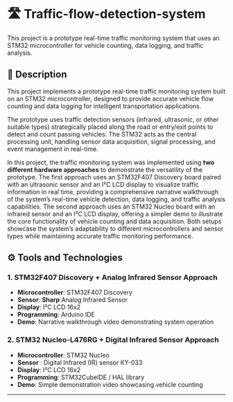# 🛣️ Traffic-flow-detection-system
This project is a prototype real-time traffic monitoring system that uses an STM32 microcontroller for vehicle counting, data logging, and traffic analysis.


## 📄 Description
This project implements a prototype real-time traffic monitoring system built on an STM32 microcontroller, designed to provide accurate vehicle flow counting and data logging for intelligent transportation applications.

The prototype uses traffic detection sensors (infrared, ultrasonic, or other suitable types) strategically placed along the road or entry/exit points to detect and count passing vehicles. The STM32 acts as the central processing unit, handling sensor data acquisition, signal processing, and event management in real-time.

In this project, the traffic monitoring system was implemented using **two different hardware approaches** to demonstrate the versatility of the prototype. The first approach uses an STM32F407 Discovery board paired with an ultrasonic sensor and an I²C LCD display to visualize traffic information in real time, providing a comprehensive narrative walkthrough of the system’s real-time vehicle detection, data logging, and traffic analysis capabilities. The second approach uses an STM32 Nucleo board with an infrared sensor and an I²C LCD display, offering a simpler demo to illustrate the core functionality of vehicle counting and data acquisition. Both setups showcase the system’s adaptability to different microcontrollers and sensor types while maintaining accurate traffic monitoring performance.

## ⚙️ Tools and Technologies

### 1. STM32F407 Discovery + Analog Infrared Sensor Approach 
- **Microcontroller**: STM32F407 Discovery
- **Sensor**: **Sharp** Analog Infrared Sensor
- **Display**: I²C LCD 16x2
- **Programming**: Arduino IDE
- **Demo**: Narrative walkthrough video demonstrating system operation
  
### 2. STM32 Nucleo-L476RG  + Digital Infrared Sensor Approach
- **Microcontroller**: STM32 Nucleo
- **Sensor** :  Digital Infrared (IR) sensor KY-033
- **Display**: I²C LCD 16x2
- **Programming**: STM32CubeIDE / HAL library
- **Demo**: Simple demonstration video showcasing vehicle counting
---
